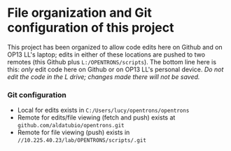 # File organization and Git configuration of this project
This project has been organized to allow code edits here on Github and on OP13 LL's laptop; edits in either of these locations are pushed to two remotes (this Github plus `L:/OPENTRONS/scripts`). The bottom line here is this: *only* edit code here on Github or on OP13 LL's personal device. *Do not edit the code in the L drive; changes made there will not be saved.*

### Git configuration
- Local for edits exists in `C:/Users/lucy/opentrons/opentrons` </br>
- Remote for edits/file viewing (fetch and push) exists at `github.com/aldatubio/opentrons.git` </br>
- Remote for file viewing (push) exists in `//10.225.40.23/lab/OPENTRONS/scripts/.git`
